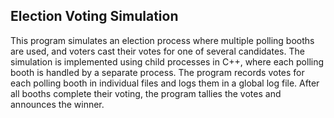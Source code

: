 ## Election Voting Simulation
This program simulates an election process where multiple polling booths are used, and voters cast their votes for one of several candidates. The simulation is implemented using child processes in C++, where each polling booth is handled by a separate process. The program records votes for each polling booth in individual files and logs them in a global log file. After all booths complete their voting, the program tallies the votes and announces the winner.
